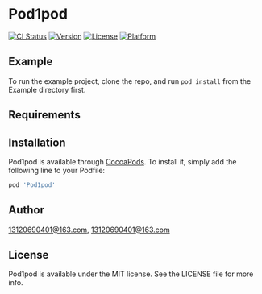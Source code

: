 # Pod1pod

[![CI Status](https://img.shields.io/travis/13120690401@163.com/Pod1pod.svg?style=flat)](https://travis-ci.org/13120690401@163.com/Pod1pod)
[![Version](https://img.shields.io/cocoapods/v/Pod1pod.svg?style=flat)](https://cocoapods.org/pods/Pod1pod)
[![License](https://img.shields.io/cocoapods/l/Pod1pod.svg?style=flat)](https://cocoapods.org/pods/Pod1pod)
[![Platform](https://img.shields.io/cocoapods/p/Pod1pod.svg?style=flat)](https://cocoapods.org/pods/Pod1pod)

## Example

To run the example project, clone the repo, and run `pod install` from the Example directory first.

## Requirements

## Installation

Pod1pod is available through [CocoaPods](https://cocoapods.org). To install
it, simply add the following line to your Podfile:

```ruby
pod 'Pod1pod'
```

## Author

13120690401@163.com, 13120690401@163.com

## License

Pod1pod is available under the MIT license. See the LICENSE file for more info.
